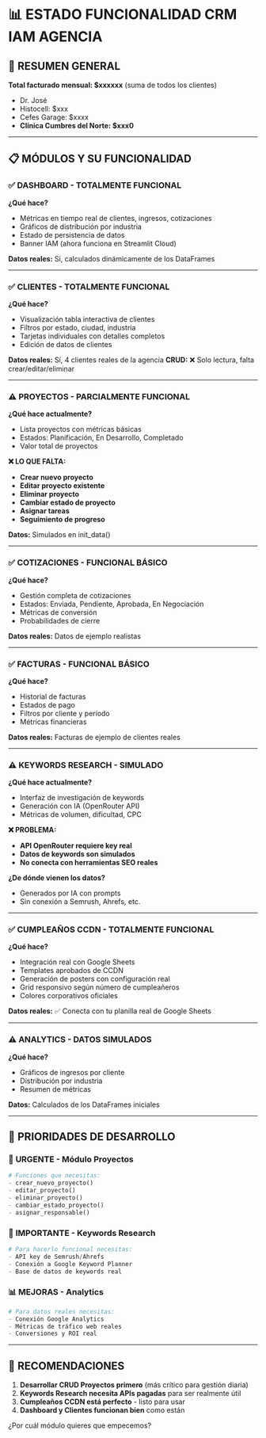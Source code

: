 # 📊 ESTADO FUNCIONALIDAD CRM IAM AGENCIA

## 🎯 RESUMEN GENERAL

**Total facturado mensual: $xxxxxx** (suma de todos los clientes)
- Dr. José 
- Histocell: $xxx  
- Cefes Garage: $xxxx
- **Clínica Cumbres del Norte: $xxx0** 

---

## 📋 MÓDULOS Y SU FUNCIONALIDAD

### ✅ **DASHBOARD** - TOTALMENTE FUNCIONAL
**¿Qué hace?**
- Métricas en tiempo real de clientes, ingresos, cotizaciones
- Gráficos de distribución por industria
- Estado de persistencia de datos
- Banner IAM (ahora funciona en Streamlit Cloud)

**Datos reales:** Sí, calculados dinámicamente de los DataFrames

---

### ✅ **CLIENTES** - TOTALMENTE FUNCIONAL 
**¿Qué hace?**
- Visualización tabla interactiva de clientes
- Filtros por estado, ciudad, industria
- Tarjetas individuales con detalles completos
- Edición de datos de clientes

**Datos reales:** Sí, 4 clientes reales de la agencia
**CRUD:** ❌ Solo lectura, falta crear/editar/eliminar

---

### ⚠️ **PROYECTOS** - PARCIALMENTE FUNCIONAL
**¿Qué hace actualmente?**
- Lista proyectos con métricas básicas
- Estados: Planificación, En Desarrollo, Completado
- Valor total de proyectos

**❌ LO QUE FALTA:**
- **Crear nuevo proyecto**
- **Editar proyecto existente** 
- **Eliminar proyecto**
- **Cambiar estado de proyecto**
- **Asignar tareas**
- **Seguimiento de progreso**

**Datos:** Simulados en init_data()

---

### ✅ **COTIZACIONES** - FUNCIONAL BÁSICO
**¿Qué hace?**
- Gestión completa de cotizaciones
- Estados: Enviada, Pendiente, Aprobada, En Negociación
- Métricas de conversión
- Probabilidades de cierre

**Datos reales:** Datos de ejemplo realistas

---

### ✅ **FACTURAS** - FUNCIONAL BÁSICO
**¿Qué hace?**
- Historial de facturas
- Estados de pago
- Filtros por cliente y período
- Métricas financieras

**Datos reales:** Facturas de ejemplo de clientes reales

---

### ⚠️ **KEYWORDS RESEARCH** - SIMULADO
**¿Qué hace actualmente?**
- Interfaz de investigación de keywords
- Generación con IA (OpenRouter API)
- Métricas de volumen, dificultad, CPC

**❌ PROBLEMA:**
- **API OpenRouter requiere key real**
- **Datos de keywords son simulados**
- **No conecta con herramientas SEO reales**

**¿De dónde vienen los datos?** 
- Generados por IA con prompts
- Sin conexión a Semrush, Ahrefs, etc.

---

### ✅ **CUMPLEAÑOS CCDN** - TOTALMENTE FUNCIONAL
**¿Qué hace?**
- Integración real con Google Sheets
- Templates aprobados de CCDN
- Generación de posters con configuración real
- Grid responsivo según número de cumpleañeros
- Colores corporativos oficiales

**Datos reales:** ✅ Conecta con tu planilla real de Google Sheets

---

### ⚠️ **ANALYTICS** - DATOS SIMULADOS
**¿Qué hace?**
- Gráficos de ingresos por cliente
- Distribución por industria
- Resumen de métricas

**Datos:** Calculados de los DataFrames iniciales

---

## 🔧 PRIORIDADES DE DESARROLLO

### 🚨 **URGENTE - Módulo Proyectos**
```python
# Funciones que necesitas:
- crear_nuevo_proyecto()
- editar_proyecto() 
- eliminar_proyecto()
- cambiar_estado_proyecto()
- asignar_responsable()
```

### 🔑 **IMPORTANTE - Keywords Research**
```python
# Para hacerlo funcional necesitas:
- API key de Semrush/Ahrefs
- Conexión a Google Keyword Planner
- Base de datos de keywords real
```

### 📊 **MEJORAS - Analytics**
```python
# Para datos reales necesitas:
- Conexión Google Analytics
- Métricas de tráfico web reales  
- Conversiones y ROI real
```

---

## 🎯 **RECOMENDACIONES**

1. **Desarrollar CRUD Proyectos primero** (más crítico para gestión diaria)
2. **Keywords Research necesita APIs pagadas** para ser realmente útil
3. **Cumpleaños CCDN está perfecto** - listo para usar
4. **Dashboard y Clientes funcionan bien** como están

¿Por cuál módulo quieres que empecemos?
